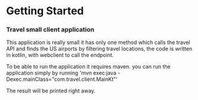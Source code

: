 # Getting Started

### Travel small client application

This application is really small it has only one method which calls the travel API and finds the US airports by filtering travel locations, the code is written in kotlin, with webclient to call the endpoint.

To be able to run the application it requires maven. you can run the application simply by running 'mvn exec:java -Dexec.mainClass="com.travel.client.MainKt"' 

The result will be printed right away.




